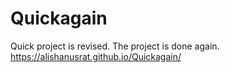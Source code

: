 # Quickagain
Quick project is revised. The project is done again.
<br>
https://alishanusrat.github.io/Quickagain/
